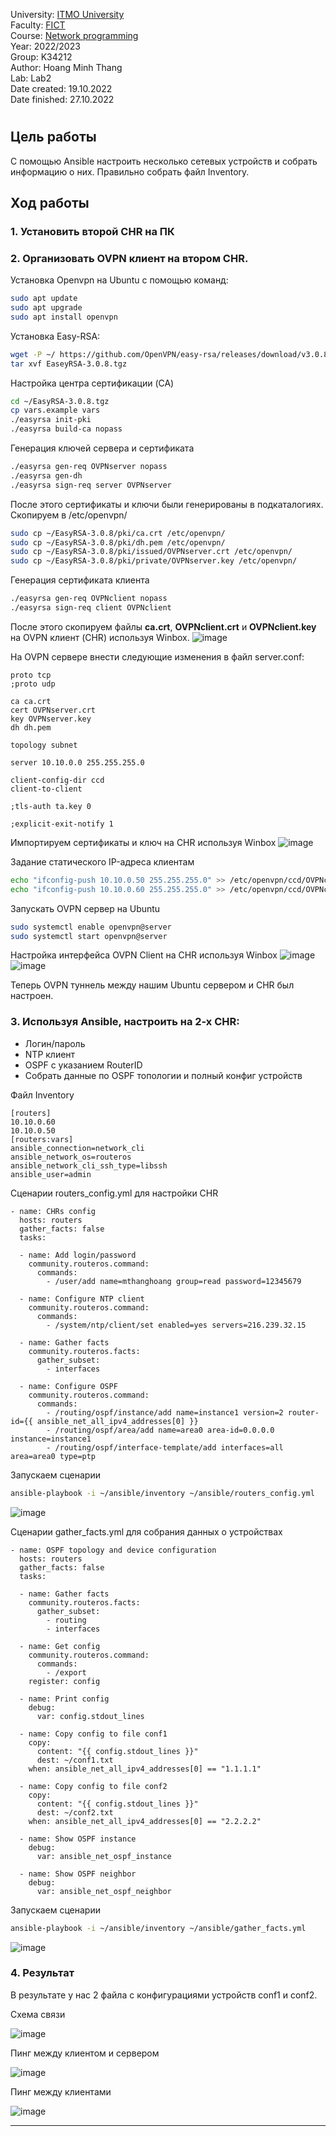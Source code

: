 University: [ITMO University](https://itmo.ru/ru/)  
Faculty: [FICT](https://fict.itmo.ru)  
Course: [Network programming](https://github.com/itmo-ict-faculty/network-programming)  
Year: 2022/2023  
Group: K34212  
Author: Hoang Minh Thang  
Lab: Lab2  
Date created: 19.10.2022  
Date finished: 27.10.2022
# 

## Цель работы
С помощью Ansible настроить несколько сетевых устройств и собрать информацию о них. Правильно собрать файл Inventory.
## Ход работы
### 1. Установить второй CHR на ПК
### 2. Организовать OVPN клиент на втором CHR.
Установка Openvpn на Ubuntu с помощью команд:
``` bash
sudo apt update
sudo apt upgrade
sudo apt install openvpn
```

Установка Easy-RSA:
``` bash
wget -P ~/ https://github.com/OpenVPN/easy-rsa/releases/download/v3.0.8/EasyRSA-3.0.8.tgz
tar xvf EaseyRSA-3.0.8.tgz
```

Настройка центра сертификации (CA)
``` bash
cd ~/EasyRSA-3.0.8.tgz
cp vars.example vars
./easyrsa init-pki
./easyrsa build-ca nopass
```

Генерация ключей сервера и сертификата
``` bash
./easyrsa gen-req OVPNserver nopass
./easyrsa gen-dh
./easyrsa sign-req server OVPNserver
```

После этого сертификаты и ключи были генерированы в подкаталогиях. Скопируем в /etc/openvpn/
``` bash
sudo cp ~/EasyRSA-3.0.8/pki/ca.crt /etc/openvpn/
sudo cp ~/EasyRSA-3.0.8/pki/dh.pem /etc/openvpn/
sudo cp ~/EasyRSA-3.0.8/pki/issued/OVPNserver.crt /etc/openvpn/
sudo cp ~/EasyRSA-3.0.8/pki/private/OVPNserver.key /etc/openvpn/
```
Генерация сертификата клиента
``` bash
./easyrsa gen-req OVPNclient nopass
./easyrsa sign-req client OVPNclient
```
После этого скопируем файлы **ca.crt**, **OVPNclient.crt** и **OVPNclient.key** на OVPN клиент (CHR) используя Winbox.
![image](https://user-images.githubusercontent.com/61542577/196701156-8f19587c-82c3-49d9-8b60-712b673cc34e.png)

На OVPN сервере внести следующие изменения в файл server.conf:
```
proto tcp
;proto udp

ca ca.crt
cert OVPNserver.crt
key OVPNserver.key
dh dh.pem

topology subnet

server 10.10.0.0 255.255.255.0

client-config-dir ccd
client-to-client

;tls-auth ta.key 0

;explicit-exit-notify 1
```

Импортируем сертификаты и ключ на CHR используя Winbox
![image](https://user-images.githubusercontent.com/61542577/196706089-22a4a9d6-e926-46e7-b50a-35329ba23414.png)

Задание статического IP-адреса клиентам
``` bash
echo "ifconfig-push 10.10.0.50 255.255.255.0" >> /etc/openvpn/ccd/OVPNclient
echo "ifconfig-push 10.10.0.60 255.255.255.0" >> /etc/openvpn/ccd/OVPNclient2
```

Запускать OVPN сервер на Ubuntu
``` bash
sudo systemctl enable openvpn@server
sudo systemctl start openvpn@server
```

Настройка интерфейса OVPN Client на CHR используя Winbox
![image](https://user-images.githubusercontent.com/61542577/196709278-d7accf29-a5c8-4aba-a9c2-b4a084edce84.png)
![image](https://user-images.githubusercontent.com/61542577/196709368-625a6dad-d25d-40d4-9c1c-d38e3d437c2b.png)

Теперь OVPN туннель между нашим Ubuntu сервером и CHR был настроен.
### 3. Используя Ansible, настроить на 2-х CHR:
- Логин/пароль
- NTP клиент
- OSPF с указанием RouterID
- Собрать данные по OSPF топологии и полный конфиг устройств

Файл Inventory
```
[routers]
10.10.0.60
10.10.0.50
[routers:vars]
ansible_connection=network_cli
ansible_network_os=routeros
ansible_network_cli_ssh_type=libssh
ansible_user=admin
```

Сценарии routers_config.yml для настройки CHR
```
- name: CHRs config
  hosts: routers
  gather_facts: false
  tasks:

  - name: Add login/password
    community.routeros.command:
      commands:
        - /user/add name=mthanghoang group=read password=12345679

  - name: Configure NTP client
    community.routeros.command:
      commands:
        - /system/ntp/client/set enabled=yes servers=216.239.32.15

  - name: Gather facts
    community.routeros.facts:
      gather_subset:
        - interfaces

  - name: Configure OSPF
    community.routeros.command:
      commands:
        - /routing/ospf/instance/add name=instance1 version=2 router-id={{ ansible_net_all_ipv4_addresses[0] }}
        - /routing/ospf/area/add name=area0 area-id=0.0.0.0 instance=instance1
        - /routing/ospf/interface-template/add interfaces=all area=area0 type=ptp
```
Запускаем сценарии
``` bash
ansible-playbook -i ~/ansible/inventory ~/ansible/routers_config.yml
```
![image](https://user-images.githubusercontent.com/61542577/197294392-ddbad8b6-2947-47e0-8dc0-bbe9d8c578b1.png)

Сценарии gather_facts.yml для собрания данных о устройствах
```
- name: OSPF topology and device configuration
  hosts: routers
  gather_facts: false
  tasks:

  - name: Gather facts
    community.routeros.facts:
      gather_subset:
        - routing
        - interfaces

  - name: Get config
    community.routeros.command:
      commands:
        - /export
    register: config

  - name: Print config
    debug:
      var: config.stdout_lines

  - name: Copy config to file conf1
    copy:
      content: "{{ config.stdout_lines }}"
      dest: ~/conf1.txt
    when: ansible_net_all_ipv4_addresses[0] == "1.1.1.1"

  - name: Copy config to file conf2
    copy:
      content: "{{ config.stdout_lines }}"
      dest: ~/conf2.txt
    when: ansible_net_all_ipv4_addresses[0] == "2.2.2.2"

  - name: Show OSPF instance
    debug:
      var: ansible_net_ospf_instance

  - name: Show OSPF neighbor
    debug:
      var: ansible_net_ospf_neighbor
```

Запускаем сценарии
``` bash
ansible-playbook -i ~/ansible/inventory ~/ansible/gather_facts.yml
```
![image](https://user-images.githubusercontent.com/61542577/197299313-a8ce38ee-22aa-4c23-a977-b2e9654ca96e.png)

### 4. Результат
В результате у нас 2 файла с конфигурациями устройств conf1 и conf2. 


Схема связи


![image](https://user-images.githubusercontent.com/61542577/197304435-f3ef7581-8c5b-4275-aa46-78da26e9831c.png)

Пинг между клиентом и сервером 


![image](https://user-images.githubusercontent.com/61542577/197304545-e1227c58-4ec5-419c-9c83-e8465aa35ca7.png)

Пинг между клиентами

![image](https://user-images.githubusercontent.com/61542577/197304591-77f40b4b-1006-4602-9f69-8b61e2131d86.png)
* ****
